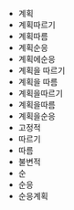 ﻿- 계획
- 계획따르기
- 계획따름
- 계획순응
- 계획에순응
- 계획을 따르기
- 계획을 따름
- 계획을따르기
- 계획을따름
- 계획을순응
- 고정적
- 따르기
- 따름
- 불변적
- 순
- 순응
- 순응계획
